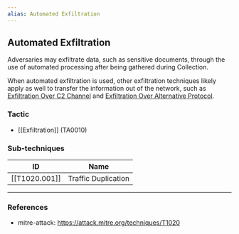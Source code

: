 ```yaml
---
alias: Automated Exfiltration
---
```


## Automated Exfiltration

Adversaries may exfiltrate data, such as sensitive documents, through the use of automated processing after being gathered during Collection. 

When automated exfiltration is used, other exfiltration techniques likely apply as well to transfer the information out of the network, such as [Exfiltration Over C2 Channel](https://attack.mitre.org/techniques/T1041) and [Exfiltration Over Alternative Protocol](https://attack.mitre.org/techniques/T1048).


### Tactic

- [[Exfiltration]] (TA0010)

### Sub-techniques

| ID | Name |
| --- | --- |
| [[T1020.001]] | Traffic Duplication |


---
### References

- mitre-attack: https://attack.mitre.org/techniques/T1020
